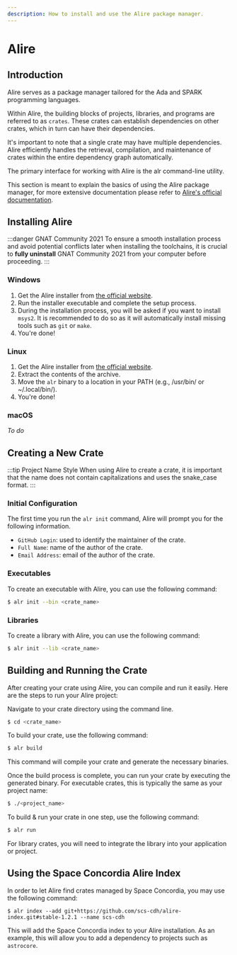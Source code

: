 ```yaml
---
description: How to install and use the Alire package manager.
---
```


# Alire

## Introduction

Alire serves as a package manager tailored for the Ada and SPARK programming languages.

Within Alire, the building blocks of projects, libraries, and programs are referred to as `crates`. These crates can establish dependencies on other crates, which in turn can have their dependencies.

It's important to note that a single crate may have multiple dependencies. Alire efficiently handles the retrieval, compilation, and maintenance of crates within the entire dependency graph automatically.

The primary interface for working with Alire is the alr command-line utility.

This section is meant to explain the basics of using the Alire package manager, for more extensive documentation please refer to [Alire's official documentation](https://alire.ada.dev/docs).

## Installing Alire

:::danger GNAT Community 2021
To ensure a smooth installation process and avoid potential conflicts later when installing the toolchains, it is crucial to **fully uninstall** GNAT Community 2021 from your computer before proceeding.
:::

### Windows
1. Get the Alire installer from [the official website](https://alire.ada.dev/).
2. Run the installer executable and complete the setup process.
3. During the installation process, you will be asked if you want to install `msys2`. It is recommended to do so as it will automatically install missing tools such as `git` or `make`.
3. You're done!

### Linux
1. Get the Alire installer from [the official website](https://alire.ada.dev/).
2. Extract the contents of the archive.
3. Move the `alr` binary to a location in your PATH (e.g., /usr/bin/ or ~/.local/bin/).
4. You're done!

### macOS
*To do*

## Creating a New Crate

:::tip Project Name Style
When using Alire to create a crate, it is important that the name does not contain capitalizations and uses the snake_case format.
:::

### Initial Configuration

The first time you run the `alr init` command, Alire will prompt you for the following information.
- `GitHub Login`: used to identify the maintainer of the crate.
- `Full Name`: name of the author of the crate.
- `Email Address`: email of the author of the crate.

### Executables
To create an executable with Alire, you can use the following command:

```bash
$ alr init --bin <crate_name>
```

### Libraries
To create a library with Alire, you can use the following command:

```bash
$ alr init --lib <crate_name>
```

## Building and Running the Crate
After creating your crate using Alire, you can compile and run it easily. Here are the steps to run your Alire project:

Navigate to your crate directory using the command line.

```bash
$ cd <crate_name>
```

To build your crate, use the following command:
```bash
$ alr build
```

This command will compile your crate and generate the necessary binaries.

Once the build process is complete, you can run your crate by executing the generated binary. For executable crates, this is typically the same as your project name:

```bash
$ ./<project_name>
```

To build & run your crate in one step, use the following command:
```bash
$ alr run
```

For library crates, you will need to integrate the library into your application or project.

## Using the Space Concordia Alire Index
In order to let Alire find crates managed by Space Concordia, you may use the following command:

```
$ alr index --add git+https://github.com/scs-cdh/alire-index.git#stable-1.2.1 --name scs-cdh
```

This will add the Space Concordia index to your Alire installation. As an example, this will allow you to add a dependency to projects such as `astrocore`.